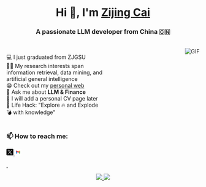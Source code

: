 <h1 align="center">Hi 👋, I'm <a href="https://aaronzijingcai.github.io/" target="blank">Zijing Cai</a></h1>

<h3 align="center">A passionate LLM developer from China 🇨🇳</h3>

<br/>





<div style="display: flex; align-items: flex-start;">
  <div style="flex: 1;">
    <ul style="list-style-type: none; padding: 0;">
      <li>💻 I just graduated from ZJGSU</li>
      <li>👨‍💻 My research interests span information retrieval, data mining, and artificial general intelligence</li>
      <li>😁 Check out my <a href="https://aaronzijingcai.github.io/">personal web</a></li>
      <li>💬 Ask me about <strong>LLM & Finance</strong></li>
      <li>📄 I will add a personal CV page later</li>
      <li>🎯 Life Hack: "Explore 🔥 and Explode 💣 with knowledge"</li>
    </ul>
  </div>
  <div style="flex: 1; text-align: right;">
    <img src="https://media.giphy.com/media/SWoSkN6DxTszqIKEqv/giphy.gif" alt="GIF" style="width: 400px; height: auto;">
  </div>
</div>



<h3> 📫 How to reach me: </h3>

<p align="left">
    <a href="https://x.com/Zijing_Cai_"> <img src="pic/twitter.png" width="3.5%"/>
    <a href="aaron.zijingcai@gmail.com"> <img src="pic/google.png" width="3.5%"/>
</p>&nbsp;

<p align="center">
   <a href="https://github.com/Aaronzijingcai">
      <img height="165em" src="https://github-readme-stats.vercel.app/api?username=Aaronzijingcai&theme=buefy&show_icons=true" />
   </a>
   <a href="https://github.com/Aaronzijingcai">
      <img height="165em" src="https://github-readme-stats.vercel.app/api/top-langs/?username=Aaronzijingcai&theme=buefy&layout=compact" />
   </a>
</p>
